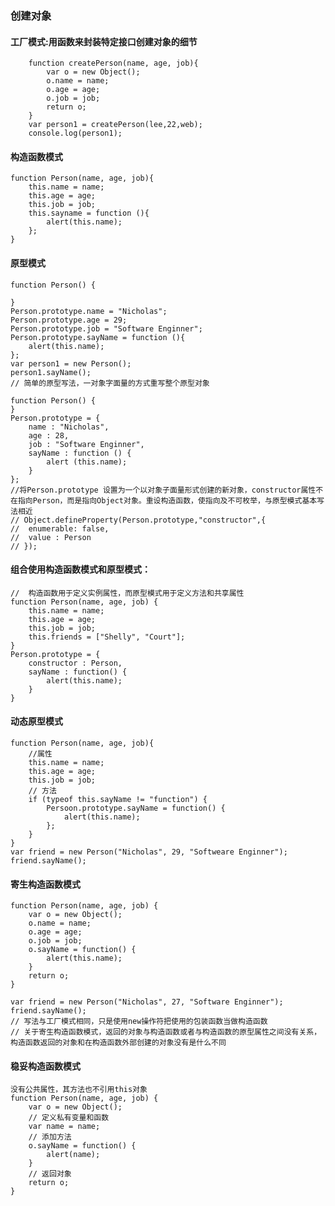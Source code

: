 ### 创建对象

#### 工厂模式:用函数来封装特定接口创建对象的细节


		function createPerson(name, age, job){
			var o = new Object();
			o.name = name;
			o.age = age;
			o.job = job;
			return o;
		}
		var person1 = createPerson(lee,22,web);
		console.log(person1);
#### 构造函数模式

```
function Person(name, age, job){
	this.name = name;
	this.age = age;
	this.job = job;
	this.sayname = function (){
		alert(this.name);
	};
} 
```

#### 原型模式

```
function Person() {

}
Person.prototype.name = "Nicholas";
Person.prototype.age = 29;
Person.prototype.job = "Software Enginner";
Person.prototype.sayName = function (){
	alert(this.name);
};
var person1 = new Person();
person1.sayName();
// 简单的原型写法，一对象字面量的方式重写整个原型对象

function Person() {
}
Person.prototype = {
	name : "Nicholas",
	age : 28,
	job : "Software Enginner",
	sayName : function () {
		alert (this.name);
	}
};
//将Person.prototype 设置为一个以对象子面量形式创建的新对象，constructor属性不在指向Person，而是指向Object对象。重设构造函数，使指向及不可枚举，与原型模式基本写法相近
// Object.defineProperty(Person.prototype,"constructor",{
// 	enumerable: false,
// 	value : Person
// });
```

####  组合使用构造函数模式和原型模式：

```
//  构造函数用于定义实例属性，而原型模式用于定义方法和共享属性
function Person(name, age, job) {
	this.name = name;
	this.age = age;
	this.job = job;
	this.friends = ["Shelly", "Court"];
}
Person.prototype = {
	constructor : Person,
	sayName : function() {
		alert(this.name);
	}
}

```

####  动态原型模式

```
function Person(name, age, job){
	//属性
	this.name = name;
	this.age = age;
	this.job = job;
	// 方法
	if (typeof this.sayName != "function") {
		Persoon.prototype.sayName = function() {
			alert(this.name);
		};
	}
}
var friend = new Person("Nicholas", 29, "Softweare Enginner");
friend.sayName();
```

####  寄生构造函数模式

```
function Person(name, age, job) {
	var o = new Object();
	o.name = name;
	o.age = age;
	o.job = job;
	o.sayName = function() {
		alert(this.name);
	}
	return o;
}

var friend = new Person("Nicholas", 27, "Software Enginner");
friend.sayName();
// 写法与工厂模式相同，只是使用new操作符把使用的包装函数当做构造函数
// 关于寄生构造函数模式，返回的对象与构造函数或者与构造函数的原型属性之间没有关系，构造函数返回的对象和在构造函数外部创建的对象没有是什么不同
```

####  稳妥构造函数模式

```
没有公共属性，其方法也不引用this对象
function Person(name, age, job) {
	var o = new Object();
	// 定义私有变量和函数
	var name = name;
	// 添加方法
	o.sayName = function() {
		alert(name);
	}
	// 返回对象
	return o;
}
```













